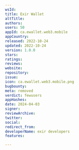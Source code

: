 ```yaml
---
wsId: 
title: Exir Wallet
altTitle: 
authors: 
users: 50
appId: ca.ewallet.web3.mobile
appCountry: 
released: 2022-10-24
updated: 2022-10-24
version: 1.0.0
stars: 
ratings: 
reviews: 
website: 
repository: 
issue: 
icon: ca.ewallet.web3.mobile.png
bugbounty: 
meta: removed
verdict: fewusers
appHashes: 
date: 2024-04-03
signer: 
reviewArchive: 
twitter: 
social: 
redirect_from: 
developerName: exir developers
features: 

---
```


